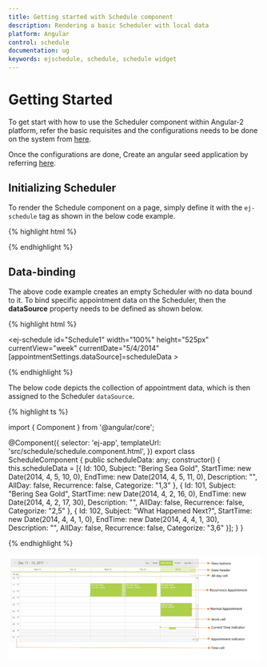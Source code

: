 ```yaml
---
title: Getting started with Schedule component	
description: Rendering a basic Scheduler with local data
platform: Angular
control: schedule
documentation: ug
keywords: ejschedule, schedule, schedule widget
---
```


# Getting Started

To get start with how to use the Scheduler component within Angular-2 platform, refer the basic requisites and the configurations needs to be done on the system from [here](/angular-2/overview).

Once the configurations are done, Create an angular seed application by referring [here](/angular-2/GettingStarted/overview").

## Initializing Scheduler

To render the Schedule component on a page, simply define it with the `ej-schedule` tag as shown in the below code example.

{% highlight html %}

<ej-schedule id="Schedule1" width="100%" height="525px" currentView="week" currentDate="5/4/2014">
</ej-schedule>

{% endhighlight %}

## Data-binding

The above code example creates an empty Scheduler with no data bound to it. To bind specific appointment data on the Scheduler, then the **dataSource** property needs to be defined as shown below.

{% highlight html %}

<ej-schedule id="Schedule1" width="100%" height="525px" currentView="week" currentDate="5/4/2014"
        [appointmentSettings.dataSource]=scheduleData >
</ej-schedule> 

{% endhighlight %}

The below code depicts the collection of appointment data, which is then assigned to the Scheduler `dataSource`.

{% highlight ts %}

import { Component } from '@angular/core';

@Component({
    selector: 'ej-app',
    templateUrl: 'src/schedule/schedule.component.html',
})
export class ScheduleComponent {
    public scheduleData: any;
    constructor() {
        this.scheduleData = [{
            Id: 100, Subject: "Bering Sea Gold", StartTime: new Date(2014, 4, 5, 10, 0),
            EndTime: new Date(2014, 4, 5, 11, 0), Description: "", AllDay: false, Recurrence: false, Categorize: "1,3"
        },
        {
            Id: 101, Subject: "Bering Sea Gold", StartTime: new Date(2014, 4, 2, 16, 0),
            EndTime: new Date(2014, 4, 2, 17, 30), Description: "", AllDay: false, Recurrence: false, Categorize: "2,5"
        },
        {
            Id: 102, Subject: "What Happened Next?", StartTime: new Date(2014, 4, 4, 1, 0),
            EndTime: new Date(2014, 4, 4, 1, 30), Description: "", AllDay: false, Recurrence: false, Categorize: "3,6"
        }];
    }
}

{% endhighlight %}


![](Getting-Started_images/Getting-Started_img1.png)
